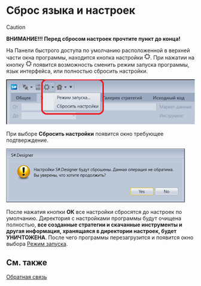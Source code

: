 # Сброс языка и настроек

> [!CAUTION]
> **ВНИМАНИЕ\!\!\! Перед сбросом настроек прочтите пункт до конца\!**

На Панели быстрого доступа по умолчанию расположенной в верхней части окна программы, находится кнопка настройки ![Designer The quick access toolbar 02](../images/Designer_quick_access_toolbar_02.png). При нажатии на кнопку ![Designer The quick access toolbar 02](../images/Designer_quick_access_toolbar_02.png) появится возможность сменить режим запуска программы, язык интерфейса, или полностью сбросить настройки.

![Designer Start mode 00](../images/Designer_Start_mode_00.png)

При выборе **Сбросить настройки** появится окно требующее подтверждение.

![Designer Reset language settings 00](../images/Designer_Reset_language_settings_00.png)

После нажатия кнопки **ОК** все настройки сбросятся до настроек по умолчанию. Директория с настройками программы будут очищена полностью, **все созданные стратегии и скачанные инструменты и другая информация, хранящаяся в директории настроек, будет УНИЧТОЖЕНА**. После чего программы перезагрузится и появится окно выбора [Режим запуска](Designer_Start_mode.md).

## См. также

[Обратная связь](Designer_contact_us.md)
